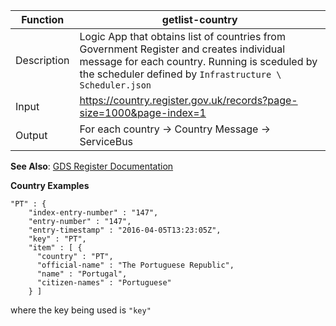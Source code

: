 | **Function** | **getlist-country**                                                   |
|--------------|-----------------------------------------------------------------------|
| Description  | Logic App that obtains list of countries from Government Register and creates individual message for each country.  Running is sceduled by the scheduler defined by `Infrastructure \ Scheduler.json` |
| Input        | <https://country.register.gov.uk/records?page-size=1000&page-index=1> |
| Output       | For each country -> Country Message -> ServiceBus                       |


**See Also**: [GDS Register Documentation](https://registers-docs.cloudapps.digital/#api-documentation-for-registers)

**Country Examples**

    "PT" : {
        "index-entry-number" : "147",
        "entry-number" : "147",
        "entry-timestamp" : "2016-04-05T13:23:05Z",
        "key" : "PT",
        "item" : [ {
          "country" : "PT",
          "official-name" : "The Portuguese Republic",
          "name" : "Portugal",
          "citizen-names" : "Portuguese"
        } ]


where the key being used is `"key"`